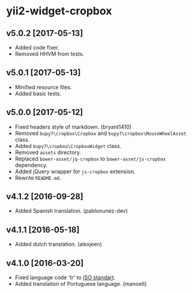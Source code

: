 yii2-widget-cropbox
===================

v5.0.2 [2017-05-13]
-------------------

- Added code fixer.
- Removed HHVM from tests.

v5.0.1 [2017-05-13]
-------------------

- Minified resource files.
- Added basic tests.

v5.0.0 [2017-05-12]
-------------------

- Fixed headers style of markdown. (bryant1410)
- Removed `bupy7\cropbox\Cropbox` and `bupy7\cropbox\MouseWheelAsset` class.
- Added `bupy7\cropbox\CropboxWidget` class.
- Removed `assets` directory.
- Replaced `bower-asset/jq-cropbox` to `bower-asset/js-cropbox` dependency.
- Added jQuery wrapper for `js-cropbox` extension.
- Rewrite `README.md`.

v4.1.2 [2016-09-28]
-------------------

- Added Spanish translation. (pablonunez-dev)

v4.1.1 [2016-05-18]
-------------------

- Added dutch translation. (alexjeen)

v4.1.0 [2016-03-20]
-------------------

- Fixed language code 'tr' to [ISO standart](https://www.iso.org/obp/ui/#iso:code:3166:TR).
- Added translation of Portuguese language. (manoelt)
